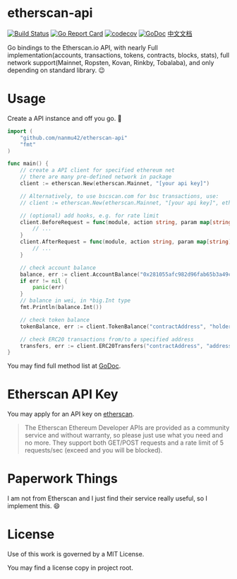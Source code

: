 # etherscan-api

[![Build Status](https://travis-ci.org/nanmu42/etherscan-api.svg?branch=master)](https://travis-ci.org/nanmu42/etherscan-api)
[![Go Report Card](https://goreportcard.com/badge/github.com/nanmu42/etherscan-api)](https://goreportcard.com/report/github.com/nanmu42/etherscan-api)
[![codecov](https://codecov.io/gh/nanmu42/etherscan-api/branch/master/graph/badge.svg)](https://codecov.io/gh/nanmu42/etherscan-api)
[![GoDoc](https://godoc.org/github.com/nanmu42/etherscan-api?status.svg)](https://godoc.org/github.com/nanmu42/etherscan-api)
[中文文档](https://github.com/nanmu42/etherscan-api/blob/master/README_ZH.md)

Go bindings to the Etherscan.io API, with nearly Full implementation(accounts, transactions, tokens, contracts, blocks, stats), full network support(Mainnet, Ropsten, Kovan, Rinkby, Tobalaba), and only depending on standard library. :wink:

# Usage

Create a API instance and off you go. :rocket:

```go
import (
	"github.com/nanmu42/etherscan-api"
	"fmt"
)

func main() {
	// create a API client for specified ethereum net
	// there are many pre-defined network in package
	client := etherscan.New(etherscan.Mainnet, "[your api key]")

	// Alternatively, to use bscscan.com for bsc transactions, use:
	// client := etherscan.New(etherscan.Mainnet, "[your api key]", etherscan.WithChain(etherscan.ChainBsc))

	// (optional) add hooks, e.g. for rate limit
	client.BeforeRequest = func(module, action string, param map[string]interface{}) error {
		// ...
	}
	client.AfterRequest = func(module, action string, param map[string]interface{}, outcome interface{}, requestErr error) {
		// ...
	}

	// check account balance
	balance, err := client.AccountBalance("0x281055afc982d96fab65b3a49cac8b878184cb16")
	if err != nil {
		panic(err)
	}
	// balance in wei, in *big.Int type
	fmt.Println(balance.Int())

	// check token balance
	tokenBalance, err := client.TokenBalance("contractAddress", "holderAddress")

	// check ERC20 transactions from/to a specified address
	transfers, err := client.ERC20Transfers("contractAddress", "address", startBlock, endBlock, page, offset)
}
```

You may find full method list at [GoDoc](https://godoc.org/github.com/nanmu42/etherscan-api).

# Etherscan API Key

You may apply for an API key on [etherscan](https://etherscan.io/apis).

> The Etherscan Ethereum Developer APIs are provided as a community service and without warranty, so please just use what you need and no more. They support both GET/POST requests and a rate limit of 5 requests/sec (exceed and you will be blocked). 

# Paperwork Things

I am not from Etherscan and I just find their service really useful, so I implement this. :smile:

# License

Use of this work is governed by a MIT License.

You may find a license copy in project root.

